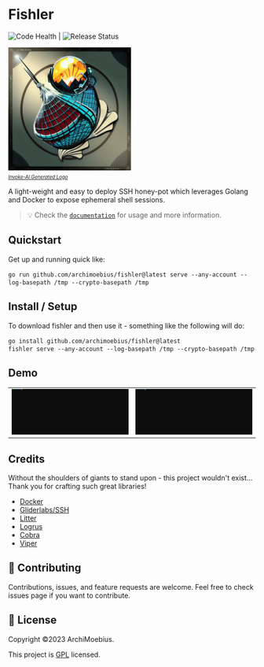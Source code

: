 # Fishler

![Code Health](https://github.com/archimoebius/fishler/actions/workflows/golang.yml/badge.svg) | ![Release Status](https://github.com/archimoebius/fishler/actions/workflows/goreleaser.yml/badge.svg)


<p>
    <img src="https://raw.githubusercontent.com/ArchiMoebius/fishler/main/mkdocs/docs/images/logo.png" width="250px" height="250px" alt="logo.png"></br>
    <em style="font-size:0.7em"><a href="https://github.com/invoke-ai/InvokeAI" alt="https://github.com/invoke-ai/InvokeAI" target="_blank">Invoke-AI Generated Logo</a></em>
</p>

A light-weight and easy to deploy SSH honey-pot which leverages Golang and Docker to expose ephemeral shell sessions.

> 💡 Check the [`documentation`](https://archimoebius.github.io/fishler/) for usage and more information.

## Quickstart

Get up and running quick like:

```
go run github.com/archimoebius/fishler@latest serve --any-account --log-basepath /tmp --crypto-basepath /tmp
```

## Install / Setup

To download fishler and then use it - something like the following will do:

```
go install github.com/archimoebius/fishler@latest
fishler serve --any-account --log-basepath /tmp --crypto-basepath /tmp
```

## Demo

<table stlye="border:0; width: 100%;">
  <tr>
    <td><img src="https://raw.githubusercontent.com/ArchiMoebius/fishler/main/mkdocs/docs/images/server.svg" alt="server.svg"></td>
    <td><img src="https://raw.githubusercontent.com/ArchiMoebius/fishler/main/mkdocs/docs/images/client.svg" alt="client.svg"></td>
  </tr>
</table>

## Credits

Without the shoulders of giants to stand upon - this project wouldn't exist... Thank you for crafting such great libraries!

* [Docker](https://github.com/docker/docker)
* [Gliderlabs/SSH](https://github.com/gliderlabs/ssh)
* [Litter](https://github.com/sanity-io/litter)
* [Logrus](https://github.com/sirupsen/logrus)
* [Cobra](https://github.com/spf13/cobra)
* [Viper](https://github.com/spf13/viper)

## 🤝 Contributing

Contributions, issues, and feature requests are welcome. Feel free to check issues page if you want to contribute.

## 📝 License

Copyright ©2023 ArchiMoebius.

This project is [GPL](https://raw.githubusercontent.com/ArchiMoebius/fishler/main/LICENSE) licensed.